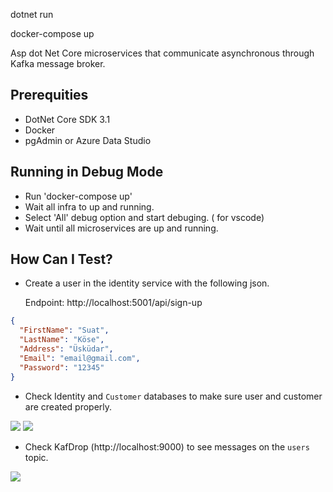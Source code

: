 dotnet run

docker-compose up

Asp dot Net Core microservices that communicate asynchronous through Kafka message broker.

## Prerequities

- DotNet Core SDK 3.1
- Docker
- pgAdmin or Azure Data Studio

## Running in Debug Mode

- Run 'docker-compose up'
- Wait all infra to up and running.
- Select 'All' debug option and start debuging. ( for vscode)
- Wait until all microservices are up and running.

## How Can I Test?

- Create a user in the identity service with the following json.

  Endpoint: http://localhost:5001/api/sign-up

```json
{
  "FirstName": "Suat",
  "LastName": "Köse",
  "Address": "Üsküdar",
  "Email": "email@gmail.com",
  "Password": "12345"
}
```

- Check Identity and `Customer` databases to make sure user and customer are created properly.

<img src = "https://github.com/suadev/dotnet-core-microservices-kafka/blob/master/img/customer_db.png" />

<img src = "https://github.com/suadev/dotnet-core-microservices-kafka/blob/master/img/identity_db.png" />

- Check KafDrop (http://localhost:9000) to see messages on the `users` topic.

<img src = "https://github.com/suadev/dotnet-core-microservices-kafka/blob/master/img/kafdrop.JPG" />
